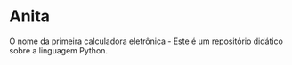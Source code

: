 # Anita
O nome da primeira calculadora eletrônica - Este é um repositório didático sobre a linguagem Python.
